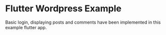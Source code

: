 # Flutter Wordpress Example
Basic login, displaying posts and comments have been implemented in this example flutter app.

